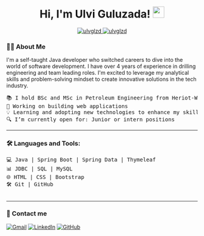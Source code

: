 <h1 align="center">
Hi, I'm Ulvi Guluzada!
	<a href="https://github.com/ulvglzd" target="_self">
		<img src="https://media.giphy.com/media/hvRJCLFzcasrR4ia7z/giphy.gif" width="30">
	</a>
</h1>
<p align="center">
	<a href="https://github.com/ulvglzd">
		<img src="https://komarev.com/ghpvc/?username=ulvglzd&label=Profile%20views&color=0e75b6&style=flat" alt="ulvglzd" />
	</a>
	<a href="https://github.com/ulvglzd">
		<img src="https://img.shields.io/github/followers/ulvglzd?label=Followers" alt="ulvglzd" />
	</a>
</p>



### 👨‍💻 About Me
I'm a self-taught Java developer who switched careers to dive into the world of software development.
I have over 4 years of experience in drilling engineering and team leading roles. I'm excited to leverage my analytical skills and problem-solving mindset to create innovative solutions in the tech industry.

<pre>
📚 I hold BSc and MSc in Petroleum Engineering from Heriot-Watt University and Baku Higher Oil School
🔭 Working on building web applications
💡 Learning and adopting new technologies to enhance my skill set.
🔍 I’m currently open for: Junior or intern positions
</pre>
<hr>

### 🛠️ Languages and Tools:
<pre>
💻 Java | Spring Boot | Spring Data | Thymeleaf
📊 JDBC | SQL | MySQL
🌐 HTML | CSS | Bootstrap 
🛠 Git | GitHub
	
</pre>
<hr>


### 📩 Contact me
<p>
	<a href="mailto:ulviguluzada@gmail.com"><img img src="https://img.shields.io/badge/gmail-%23EA4335.svg?style=plastic&logo=gmail&logoColor=white" alt="Gmail"/></a>
	<a href="https://www.linkedin.com/in/ulviguluzada/"><img src="https://img.shields.io/badge/linkedin-%230A66C2.svg?style=plastic&logo=linkedin&logoColor=white" alt="LinkedIn"/></a>
	<a href="https://github.com/ulviglzd"><img src="https://img.shields.io/badge/github-%23181717.svg?style=plastic&logo=github&logoColor=white" alt="GitHub"/></a>
</p>





